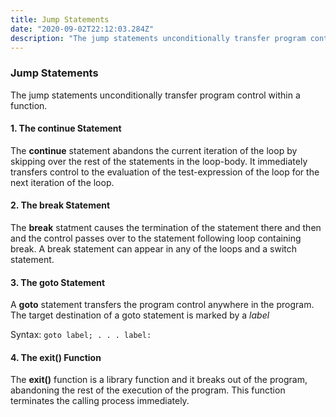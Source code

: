 ```yaml
---
title: Jump Statements
date: "2020-09-02T22:12:03.284Z"
description: "The jump statements unconditionally transfer program control within a function."
---
```


### Jump Statements

The jump statements unconditionally transfer program control within a function.

#### 1. The continue Statement

The **continue** statement abandons the current iteration of the loop by skipping over the rest of the statements in the loop-body. It immediately transfers control to the evaluation of the test-expression of the loop for the next iteration of the loop.

#### 2. The break Statement

The **break** statment causes the termination of the statement there and then and the control passes over to the statement following loop containing break.
A break statement can appear in any of the loops and a switch statement.

#### 3. The goto Statement

A **goto** statement transfers the program control anywhere in the program.
The target destination of a goto statement is marked by a _label_

Syntax:
`goto label; . . . label:`

#### 4. The exit() Function

The **exit()** function is a library function and it breaks out of the program, abandoning the rest of the execution of the program. This function terminates the calling process immediately.
